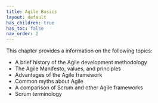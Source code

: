 ```yaml
---
title: Agile Basics
layout: default
has_children: true
has_toc: false
nav_order: 2
---
```


This chapter provides a information on the following topics:
*	A brief history of the Agile development methodology
*	The Agile Manifesto, values, and principles
*	Advantages of the Agile framework
*	Common myths about Agile
*	A comparison of Scrum and other Agile frameworks
*	Scrum terminology
